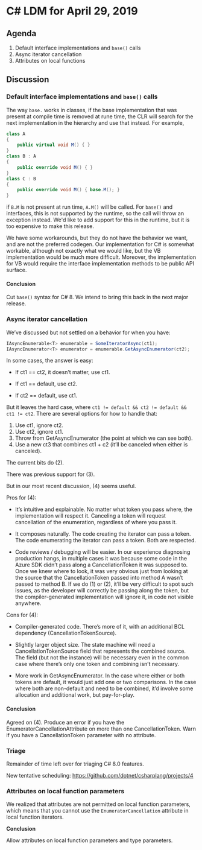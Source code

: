 
# C# LDM for April 29, 2019

## Agenda

1. Default interface implementations and `base()` calls
2. Async iterator cancellation
3. Attributes on local functions

## Discussion

### Default interface implementations and `base()` calls

The way `base.` works in classes, if the base implementation that was present at compile
time is removed at rune time, the CLR will search for the next implementation in the
hierarchy and use that instead. For example,

```C#
class A
{
    public virtual void M() { }
}
class B : A
{
    public override void M() { }
}
class C : B
{
    public override void M() { base.M(); }
}
```

if `B.M` is not present at run time, `A.M()` will be called. For `base()` and interfaces, this is
not supported by the runtime, so the call will throw an exception instead. We'd like to add
support for this in the runtime, but it is too expensive to make this release.

We have some workarounds, but they do not have the behavior we want, and are not the
preferred codegen. Our implementation for C# is somewhat workable, although not exactly what we
would like, but the VB implementation would be much more difficult. Moreover, the implementation
for VB would require the interface implementation methods to be public API surface.

#### Conclusion

Cut `base()` syntax for C# 8. We intend to bring this back in the next major release.

### Async iterator cancellation

We’ve discussed but not settled on a behavior for when you have:

```C#
IAsyncEnumerable<T> enumerable = SomeIteratorAsync(ct1);
IAsyncEnumerator<T> enumerator = enumerable.GetAsyncEnumerator(ct2);
```

In some cases, the answer is easy:

 * If ct1 == ct2, it doesn’t matter, use ct1.

 * If ct1 == default, use ct2.

 * If ct2 == default, use ct1.

But it leaves the hard case, where `ct1 != default && ct2 != default && ct1 != ct2`. There are several options for how to handle that:

1. Use ct1, ignore ct2.
1. Use ct2, ignore ct1.
1. Throw from GetAsyncEnumerator (the point at which we can see both).
1. Use a new ct3 that combines ct1 + c2 (it’ll be canceled when either is canceled).

The current bits do (2).

There was previous support for (3).

But in our most recent discussion, (4) seems useful.

Pros for (4):

* It’s intuitive and explainable. No matter what token you pass where, the implementation will respect it. Canceling a token will request cancellation of the enumeration, regardless of where you pass it.

* It composes naturally. The code creating the iterator can pass a token. The code enumerating the iterator can pass a token. Both are respected.

* Code reviews / debugging will be easier. In our experience diagnosing production hangs, in multiple cases it was because some code in the Azure SDK didn’t pass along a CancellationToken it was supposed to. Once we knew where to look, it was very obvious just from looking at the source that the CancellationToken passed into method A wasn’t passed to method B. If we do (1) or (2), it’ll be very difficult to spot such issues, as the developer will correctly be passing along the token, but the compiler-generated implementation will ignore it, in code not visible anywhere.

Cons for (4):

* Compiler-generated code. There’s more of it, with an additional BCL dependency (CancellationTokenSource).

* Slightly larger object size. The state machine will need a CancellationTokenSource field that represents the combined source. The field (but not the instance) will be necessary even in the common case where there’s only one token and combining isn’t necessary.

* More work in GetAsyncEnumerator. In the case where either or both tokens are default, it would just add one or two comparisons. In the case where both are non-default and need to be combined, it’d involve some allocation and additional work, but pay-for-play.

#### Conclusion

Agreed on (4). Produce an error if you have the EnumeratorCancellationAttribute on more than one
CancellationToken. Warn if you have a CancellationToken parameter with no attribute.


### Triage

Remainder of time left over for triaging C# 8.0 features.

New tentative scheduling: https://github.com/dotnet/csharplang/projects/4


### Attributes on local function parameters

We realized that attributes are not permitted on local function parameters,
which means that you cannot use the `EnumeratorCancellation` attribute in
local function iterators.

**Conclusion**

Allow attributes on local function parameters and type parameters.